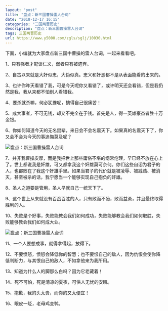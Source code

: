 ```yaml
---
layout: "post"
title: "盘点：新三国曹操雷人台词"
date: "2018-12-17 16:15"
categories: "三国两晋历史"
description: "盘点：新三国曹操雷人台词"
tags: 三国两晋历史
url: https://www.y5000.com/zgls/sglj/10030.html
---
```






下面，小编就为大家盘点新三国中曹操的雷人台词，一起来看看吧。

1、只有强者才配谈仁义，弱者只有被遗弃。

2、自古以来就是大奸似忠，大伪似真。忠义和奸恶都不是从表面能看的出来的。

3、也许你昨天看错了我，可是今天呢你又看错了，或许明天还会看错，但是我仍然是我，我从来都不怕别人看错我。

4、要杀就杀嘛，何必犹豫呢，搞得自己很痛苦！

5、成大事者，不可无钱，却又不完全在于钱。首先是人，得一英雄豪杰者胜十万金银。

6、你如何知道今天的无名鼠辈，来日会不会名震天下。如果真的名震天下了，你又会不会为今天的事追悔莫及呢？

![盘点：新三国曹操雷人台词](/uploads/allimg/170110/6-1F1101G55G32.JPG)

7、并非我曹操皮厚，而是我把世上那些庸俗不堪的纲常伦理，早已经不放在心上了。世上都说我是奸雄，可又都拿我这个奸雄莫可奈何。你们这些自诩为君子的人，也都败在了我这个奸雄手里。如果当君子的代价就是被凌辱、被践踏、被消灭，甚至被杀的话，我宁愿当一个能够实现自己抱负的奸雄。

8、圣人之道要是管用，圣人早就自己一统天下了。

9、这个世上从来就没有百战百胜的人，只有败而不殆，败而益勇，并且最终取得胜利的人。

10、失败是个好事，失败能教会我们如何成功，失败能够教会我们如何取胜，失败能够教会我们如何成大业。

![盘点：新三国曹操雷人台词](/uploads/allimg/170110/6-1F1101GA3C5.JPG)

11、一个人要想成事，就得拿得起，放得下。

12、不要愤怒，愤怒会降低你的智慧；也不要恨自己的敌人，因为仇恨会使你降低判断力，与其恨自己的敌人，不如拿他来为我所用。

13、知道为什么人的脚那么白吗？因为它老藏着！

14、死不可怕，死是清凉的夏夜，可供人无忧的安眠。

15、抱歉，我的头太贵，而你的又太便宜！

16、眼皮一眨，老母鸡变鸭。
